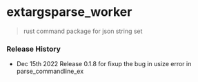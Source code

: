 # extargsparse_worker
> rust command package for json string set

### Release History
* Dec 15th 2022 Release 0.1.8 for fixup the bug in usize error in parse_commandline_ex

